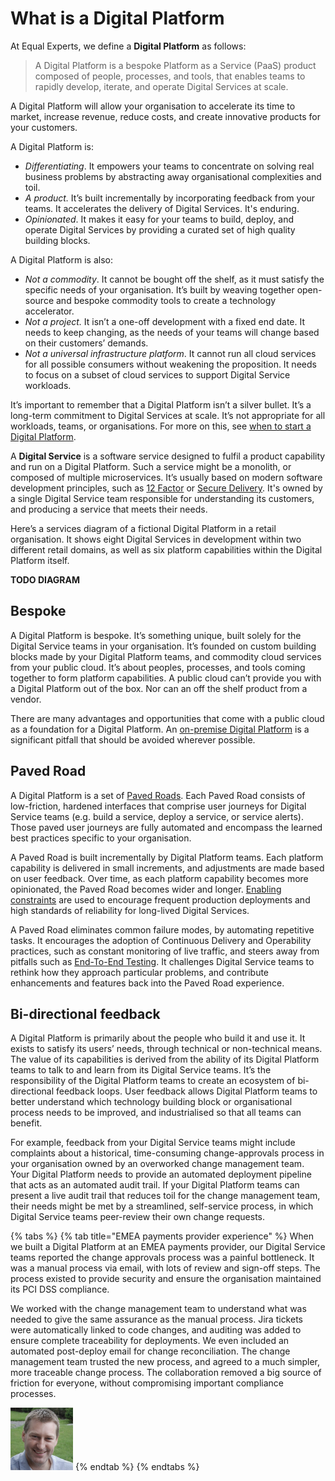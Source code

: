 # What is a Digital Platform

At Equal Experts, we define a **Digital Platform** as follows:

> A Digital Platform is a bespoke Platform as a Service \(PaaS\) product composed of people, processes, and tools, that enables teams to rapidly develop, iterate, and operate Digital Services at scale.

A Digital Platform will allow your organisation to accelerate its time to market, increase revenue, reduce costs, and create innovative products for your customers.

A Digital Platform is:

* _Differentiating_. It empowers your teams to concentrate on solving real business problems by abstracting away organisational complexities and toil.
* _A product._ It’s built incrementally by incorporating feedback from your teams. It accelerates the delivery of Digital Services. It's enduring.
* _Opinionated_. It makes it easy for your teams to build, deploy, and operate Digital Services by providing a curated set of high quality building blocks.

A Digital Platform is also:

* _Not a commodity_. It cannot be bought off the shelf, as it must satisfy the specific needs of your organisation. It’s built by weaving together open-source and bespoke commodity tools to create a technology accelerator.
* _Not a project._ It isn’t a one-off development with a fixed end date. It needs to keep changing, as the needs of your teams will change based on their customers’ demands.
* _Not a universal infrastructure platform_. It cannot run all cloud services for all possible consumers without weakening the proposition. It needs to focus on a subset of cloud services to support Digital Service workloads.

It’s important to remember that a Digital Platform isn’t a silver bullet. It’s a long-term commitment to Digital Services at scale. It’s not appropriate for all workloads, teams, or organisations. For more on this, see [when to start a Digital Platform](https://digital-platform.playbook.ee/introduction/when-to-start-a-digital-platform).

A **Digital Service** is a software service designed to fulfil a product capability and run on a Digital Platform. Such a service might be a monolith, or composed of multiple microservices. It’s usually based on modern software development principles, such as [12 Factor](https://12factor.net/) or [Secure Delivery](https://secure-delivery.playbook.ee/). It's owned by a single Digital Service team responsible for understanding its customers, and producing a service that meets their needs.

Here’s a services diagram of a fictional Digital Platform in a retail organisation. It shows eight Digital Services in development within two different retail domains, as well as six platform capabilities within the Digital Platform itself.

**TODO DIAGRAM**

## Bespoke

A Digital Platform is bespoke. It’s something unique, built solely for the Digital Service teams in your organisation. It’s founded on custom building blocks made by your Digital Platform teams, and commodity cloud services from your public cloud. It’s about peoples, processes, and tools coming together to form platform capabilities. A public cloud can’t provide you with a Digital Platform out of the box. Nor can an off the shelf product from a vendor. 

There are many advantages and opportunities that come with a public cloud as a foundation for a Digital Platform. An [on-premise Digital Platform](https://digital-platform.playbook.ee/pitfalls/on-premise-digital-platform) is a significant pitfall that should be avoided wherever possible.

## Paved Road

A Digital Platform is a set of [Paved Roads](https://www.oreilly.com/library/view/oscon-2017-/9781491976227/video306724.html). Each Paved Road consists of low-friction, hardened interfaces that comprise user journeys for Digital Service teams \(e.g. build a service, deploy a service, or service alerts\). Those paved user journeys are fully automated and encompass the learned best practices specific to your organisation. 

A Paved Road is built incrementally by Digital Platform teams. Each platform capability is delivered in small increments, and adjustments are made based on user feedback. Over time, as each platform capability becomes more opinionated, the Paved Road becomes wider and longer. [Enabling constraints](https://theitriskmanager.com/2018/12/09/constraints-that-enable/) are used to encourage frequent production deployments and high standards of reliability for long-lived Digital Services.

A Paved Road eliminates common failure modes, by automating repetitive tasks. It encourages the adoption of Continuous Delivery and Operability practices, such as constant monitoring of live traffic, and steers away from pitfalls such as [End-To-End Testing](https://digital-platform.playbook.ee/pitfalls/industralised-end-to-end-testing). It challenges Digital Service teams to rethink how they approach particular problems, and contribute enhancements and features back into the Paved Road experience. 

## Bi-directional feedback

A Digital Platform is primarily about the people who build it and use it. It exists to satisfy its users’ needs, through technical or non-technical means. The value of its capabilities is derived from the ability of its Digital Platform teams to talk to and learn from its Digital Service teams. It’s the responsibility of the Digital Platform teams to create an ecosystem of bi-directional feedback loops. User feedback allows Digital Platform teams to better understand which technology building block or organisational process needs to be improved, and industrialised so that all teams can benefit. 

For example, feedback from your Digital Service teams might include complaints about a historical, time-consuming change-approvals process in your organisation owned by an overworked change management team. Your Digital Platform needs to provide an automated deployment pipeline that acts as an automated audit trail. If your Digital Platform teams can present a live audit trail that reduces toil for the change management team, their needs might be met by a streamlined, self-service process, in which Digital Service teams peer-review their own change requests.

{% tabs %}
{% tab title="EMEA payments provider experience" %}
When we built a Digital Platform at an EMEA payments provider, our Digital Service teams reported the change approvals process was a painful bottleneck. It was a manual process via email, with lots of review and sign-off steps. The process existed to provide security and ensure the organisation maintained its PCI DSS compliance.

We worked with the change management team to understand what was needed to give the same assurance as the manual process. Jira tickets were automatically linked to code changes, and auditing was added to ensure complete traceability for deployments. We even included an automated post-deploy email for change reconciliation. The change management team trusted the new process, and agreed to a much simpler, more traceable change process. The collaboration removed a big source of friction for everyone, without compromising important compliance processes.

![Dave Hewett](../.gitbook/assets/davehewett.png)
{% endtab %}
{% endtabs %}



